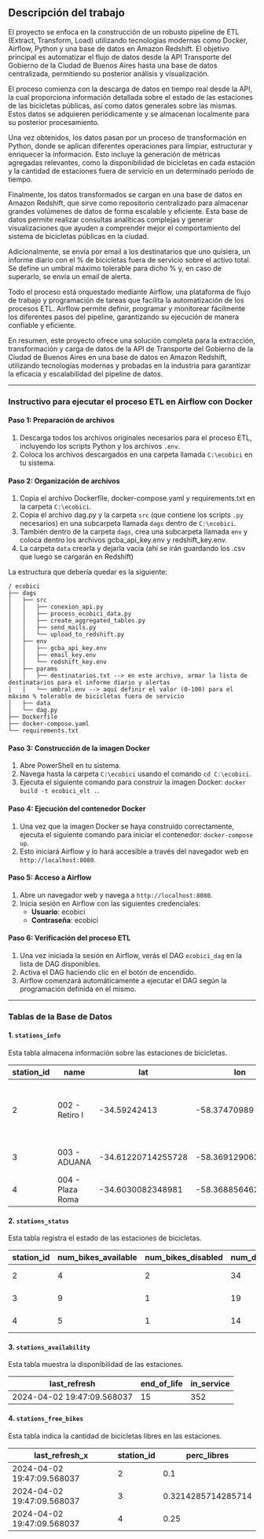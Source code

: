 ## Descripción del trabajo

El proyecto se enfoca en la construcción de un robusto pipeline de ETL (Extract, Transform, Load) utilizando tecnologías modernas como Docker, Airflow, Python y una base de datos en Amazon Redshift. El objetivo principal es automatizar el flujo de datos desde la API Transporte del Gobierno de la Ciudad de Buenos Aires hasta una base de datos centralizada, permitiendo su posterior análisis y visualización.

El proceso comienza con la descarga de datos en tiempo real desde la API, la cual proporciona información detallada sobre el estado de las estaciones de las bicicletas públicas, así como datos generales sobre las mismas. Estos datos se adquieren periódicamente y se almacenan localmente para su posterior procesamiento.

Una vez obtenidos, los datos pasan por un proceso de transformación en Python, donde se aplican diferentes operaciones para limpiar, estructurar y enriquecer la información. Esto incluye la generación de métricas agregadas relevantes, como la disponibilidad de bicicletas en cada estación y la cantidad de estaciones fuera de servicio en un determinado período de tiempo.

Finalmente, los datos transformados se cargan en una base de datos en Amazon Redshift, que sirve como repositorio centralizado para almacenar grandes volúmenes de datos de forma escalable y eficiente. Esta base de datos permite realizar consultas analíticas complejas y generar visualizaciones que ayuden a comprender mejor el comportamiento del sistema de bicicletas públicas en la ciudad. 

Adicionalmente, se envía por email a los destinatarios que uno quisiera, un informe diario con el % de bicicletas fuera de servicio sobre el activo total. Se define un umbral máximo tolerable para dicho % y, en caso de superarlo, se envía un email de alerta.

Todo el proceso está orquestado mediante Airflow, una plataforma de flujo de trabajo y programación de tareas que facilita la automatización de los procesos ETL. Airflow permite definir, programar y monitorear fácilmente los diferentes pasos del pipeline, garantizando su ejecución de manera confiable y eficiente.

En resumen, este proyecto ofrece una solución completa para la extracción, transformación y carga de datos de la API de Transporte del Gobierno de la Ciudad de Buenos Aires en una base de datos en Amazon Redshift, utilizando tecnologías modernas y probadas en la industria para garantizar la eficacia y escalabilidad del pipeline de datos.

---
### Instructivo para ejecutar el proceso ETL en Airflow con Docker

#### Paso 1: Preparación de archivos

1. Descarga todos los archivos originales necesarios para el proceso ETL, incluyendo los scripts Python y los archivos `.env`.
2. Coloca los archivos descargados en una carpeta llamada `C:\ecobici` en tu sistema.

#### Paso 2: Organización de archivos

1. Copia el archivo Dockerfile, docker-compose.yaml y requirements.txt en la carpeta `C:\ecobici`.
2. Copia el archivo dag.py y la carpeta `src` (que contiene los scripts `.py` necesarios) en una subcarpeta llamada `dags` dentro de `C:\ecobici`.
3. También dentro de la carpeta `dags`, crea una subcarpeta llamada `env` y coloca dentro los archivos gcba_api_key.env y redshift_key.env.
4. La carpeta `data` crearla y dejarla vacía (ahí se irán guardando los .csv que luego se cargarán en Redshift)

La estructura que debería quedar es la siguiente:

```
/ ecobici
├── dags
│   ├── src
│   │   ├── conexion_api.py
│   │   ├── process_ecobici_data.py
│   │   ├── create_aggregated_tables.py
│   │   ├── send_mails.py
│   │   └── upload_to_redshift.py
│   ├── env
│   │   ├── gcba_api_key.env
│   │   ├── email_key.env
│   │   └── redshift_key.env
│   ├── params
│   │   ├── destinatarios.txt --> en este archivo, armar la lista de destinatarios para el informe diario y alertas
│   │   └── umbral.env --> aquí definir el valor (0-100) para el máximo % tolerable de bicicletas fuera de servicio
│   ├── data
│   └── dag.py
├── Dockerfile
├── docker-compose.yaml
└── requirements.txt
````

#### Paso 3: Construcción de la imagen Docker

1. Abre PowerShell en tu sistema.
2. Navega hasta la carpeta `C:\ecobici` usando el comando `cd C:\ecobici`.
3. Ejecuta el siguiente comando para construir la imagen Docker: `docker build -t ecobici_elt .`.

#### Paso 4: Ejecución del contenedor Docker

1. Una vez que la imagen Docker se haya construido correctamente, ejecuta el siguiente comando para iniciar el contenedor: `docker-compose up`.
2. Esto iniciará Airflow y lo hará accesible a través del navegador web en `http://localhost:8080`.

#### Paso 5: Acceso a Airflow

1. Abre un navegador web y navega a `http://localhost:8080`.
2. Inicia sesión en Airflow con las siguientes credenciales:
   - **Usuario**: ecobici
   - **Contraseña**: ecobici

#### Paso 6: Verificación del proceso ETL

1. Una vez iniciada la sesión en Airflow, verás el DAG `ecobici_dag` en la lista de DAG disponibles.
2. Activa el DAG haciendo clic en el botón de encendido.
3. Airflow comenzará automáticamente a ejecutar el DAG según la programación definida en el mismo.

---
### Tablas de la Base de Datos

#### 1. `stations_info`

Esta tabla almacena información sobre las estaciones de bicicletas.

| station_id | name             | lat             | lon              | address                                          | capacity | last_refresh             |
|------------|------------------|-----------------|------------------|--------------------------------------------------|----------|--------------------------|
| 2          | 002 - Retiro I   | -34.59242413    | -58.37470989     | AV. Dr. José María Ramos Mejía 1300            | 40       | 2024-04-02 22:07:39.765015 |
| 3          | 003 - ADUANA     | -34.61220714255728 | -58.36912906378899 | Av. Paseo Colón 380                          | 28       | 2024-04-02 22:07:39.765015 |
| 4          | 004 - Plaza Roma | -34.6030082348981 | -58.36885646243477 | Av. Corrientes 100                           | 20       | 2024-04-02 22:07:39.765015 |

#### 2. `stations_status`

Esta tabla registra el estado de las estaciones de bicicletas.

| station_id | num_bikes_available | num_bikes_disabled | num_docks_available | num_docks_disabled | last_reported       | status      | last_refresh             |
|------------|---------------------|--------------------|---------------------|--------------------|---------------------|-------------|--------------------------|
| 2          | 4                   | 2                  | 34                  | 0                  | 2024-04-02 16:45:15 | IN_SERVICE  | 2024-04-02 19:47:09.568037 |
| 3          | 9                   | 1                  | 19                  | 0                  | 2024-04-02 16:45:32 | IN_SERVICE  | 2024-04-02 19:47:09.568037 |
| 4          | 5                   | 1                  | 14                  | 0                  | 2024-04-02 16:46:33 | IN_SERVICE  | 2024-04-02 19:47:09.568037 |

#### 3. `stations_availability`

Esta tabla muestra la disponibilidad de las estaciones.

| last_refresh            | end_of_life | in_service |
|-------------------------|-------------|------------|
| 2024-04-02 19:47:09.568037 | 15          | 352        |

#### 4. `stations_free_bikes`

Esta tabla indica la cantidad de bicicletas libres en las estaciones.

| last_refresh_x          | station_id | perc_libres |
|-------------------------|------------|-------------|
| 2024-04-02 19:47:09.568037 | 2          | 0.1         |
| 2024-04-02 19:47:09.568037 | 3          | 0.3214285714285714 |
| 2024-04-02 19:47:09.568037 | 4          | 0.25        |

